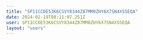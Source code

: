 ```yaml
---
title: "SP11CCDE53K6CSVY8344Z87MM0ZHY6X7SN4X55EQA"
date: 2024-02-19T08:11:07.251Z
user: SP11CCDE53K6CSVY8344Z87MM0ZHY6X7SN4X55EQA
layout: "users"
---
```

    
